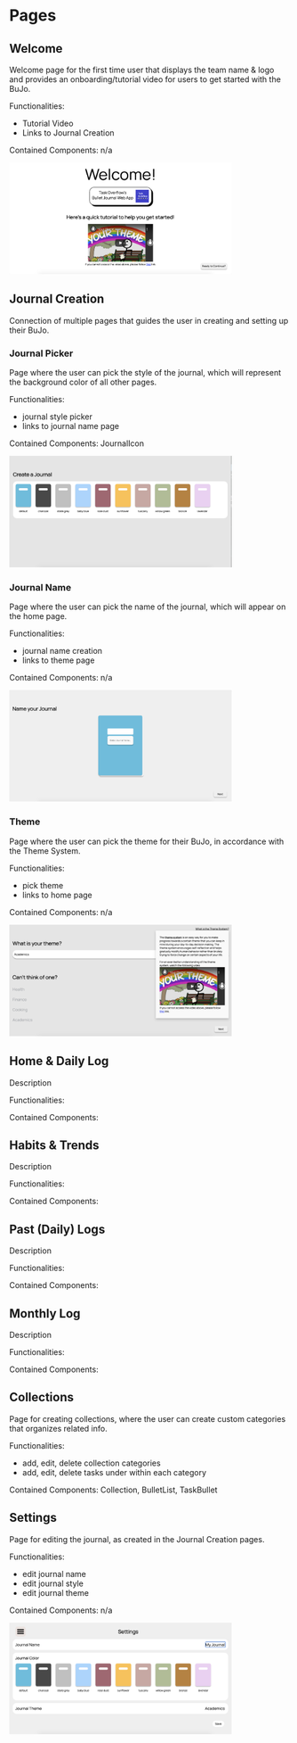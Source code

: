 # Pages


## Welcome 

Welcome page for the first time user that displays the team name & logo and provides an onboarding/tutorial video for users to get started with the BuJo.

Functionalities: 
- Tutorial Video
- Links to Journal Creation

Contained Components: n/a

<img src="./images/welcome.png" width="400" height="200"> 


## Journal Creation

Connection of multiple pages that guides the user in creating and setting up their BuJo.

### Journal Picker

Page where the user can pick the style of the journal, which will represent the background color of all other pages.

Functionalities: 
- journal style picker
- links to journal name page

Contained Components: JournalIcon


<img src="./images/picker.png" width="400" height="200"> 



### Journal Name

Page where the user can pick the name of the journal, which will appear on the home page.

Functionalities: 
- journal name creation
- links to theme page

Contained Components: n/a

<img src="./images/name.png" width="400" height="200"> 


### Theme

Page where the user can pick the theme for their BuJo, in accordance with the Theme System.

Functionalities:
- pick theme
- links to home page

Contained Components: n/a

<img src="./images/theme.png" width="400" height="200"> 



## Home & Daily Log

Description

Functionalities:

Contained Components:



## Habits & Trends

Description

Functionalities:

Contained Components:



## Past (Daily) Logs

Description

Functionalities:

Contained Components:



## Monthly Log

Description

Functionalities:

Contained Components:



## Collections

Page for creating collections, where the user can create custom categories that organizes related info.

Functionalities:
- add, edit, delete collection categories
- add, edit, delete tasks under within each category

Contained Components: Collection, BulletList, TaskBullet


## Settings

Page for editing the journal, as created in the Journal Creation pages.

Functionalities:
- edit journal name
- edit journal style
- edit journal theme

Contained Components: n/a

<img src="./images/settings.png" width="400" height="200"> 
